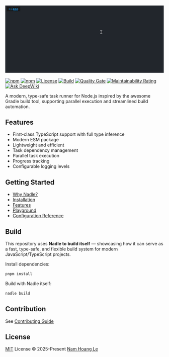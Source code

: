 ![Demo](https://raw.githubusercontent.com/nadlejs/nadle/main/.assets/demo.gif)

[![npm](https://img.shields.io/npm/v/nadle)](https://www.npmjs.com/package/nadle)
[![npm](https://img.shields.io/npm/dm/nadle)](https://www.npmjs.com/package/nadle)
[![License](https://img.shields.io/github/license/nadlejs/nadle)](LICENSE)
[![Build](https://github.com/nadlejs/nadle/actions/workflows/ci.yml/badge.svg)](https://github.com/nadlejs/nadle/actions/workflows/ci.yml)
[![Quality Gate](https://sonarcloud.io/api/project_badges/measure?project=nam-hle_nadle&metric=alert_status)](https://sonarcloud.io/summary/?id=nam-hle_nadle)
[![Maintainability Rating](https://sonarcloud.io/api/project_badges/measure?project=nam-hle_nadle&metric=sqale_rating)](https://sonarcloud.io/summary/new_code?id=nam-hle_nadle)
[![Ask DeepWiki](https://deepwiki.com/badge.svg)](https://deepwiki.com/nadlejs/nadle)

A modern, type-safe task runner for Node.js inspired by the awesome Gradle build tool,
supporting parallel execution and streamlined build automation.

## Features

- First-class TypeScript support with full type inference
- Modern ESM package
- Lightweight and efficient
- Task dependency management
- Parallel task execution
- Progress tracking
- Configurable logging levels

## Getting Started

- [Why Nadle?](https://www.nadle.dev/docs/why-nadle)
- [Installation](https://www.nadle.dev/docs/getting-started/installation)
- [Features](https://www.nadle.dev/docs/getting-started/features)
- [Playground](https://www.nadle.dev/docs/getting-started/playground)
- [Configuration Reference](https://www.nadle.dev/docs/config-reference)

## Build

This repository uses **Nadle to build itself** — showcasing how it can serve as a fast, type-safe, and flexible build system for modern JavaScript/TypeScript projects.

Install dependencies:

```bash
pnpm install
```

Build with Nadle itself:

```bash
nadle build
```

## Contribution

See [Contributing Guide](https://github.com/nadlejs/nadle/blob/main/CONTRIBUTING.md)

## License

[MIT](./LICENSE) License © 2025-Present [Nam Hoang Le](https://github.com/nam-hle)
